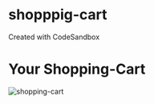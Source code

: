 # shopppig-cart
Created with CodeSandbox
<h1>Your Shopping-Cart</h1>
<img src="shopping-car.png" alt="shopping-cart" />
